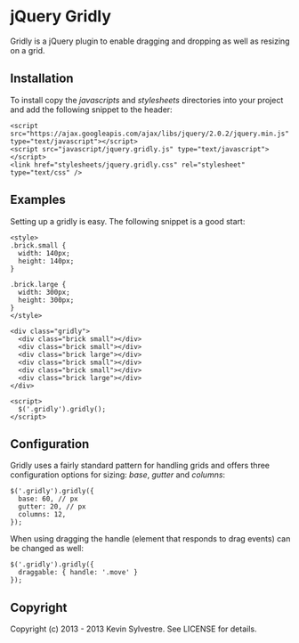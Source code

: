 # jQuery Gridly

Gridly is a jQuery plugin to enable dragging and dropping as well as resizing on a grid.

## Installation

To install copy the *javascripts* and *stylesheets* directories into your project and add the following snippet to the header:

    <script src="https://ajax.googleapis.com/ajax/libs/jquery/2.0.2/jquery.min.js" type="text/javascript"></script>
    <script src="javascript/jquery.gridly.js" type="text/javascript"></script>
    <link href="stylesheets/jquery.gridly.css" rel="stylesheet" type="text/css" />

## Examples

Setting up a gridly is easy. The following snippet is a good start:

    <style>
    .brick.small {
      width: 140px;
      height: 140px;
    }

    .brick.large {
      width: 300px;
      height: 300px;
    }
    </style>

    <div class="gridly">
      <div class="brick small"></div>
      <div class="brick small"></div>
      <div class="brick large"></div>
      <div class="brick small"></div>
      <div class="brick small"></div>
      <div class="brick large"></div>
    </div>

    <script>
      $('.gridly').gridly();
    </script>

## Configuration

Gridly uses a fairly standard pattern for handling grids and offers three configuration options for sizing: *base*, *gutter* and *columns*:

    $('.gridly').gridly({
      base: 60, // px 
      gutter: 20, // px
      columns: 12,
    });

When using dragging the handle (element that responds to drag events) can be changed as well:

    $('.gridly').gridly({
      draggable: { handle: '.move' }
    });

## Copyright

Copyright (c) 2013 - 2013 Kevin Sylvestre. See LICENSE for details.

